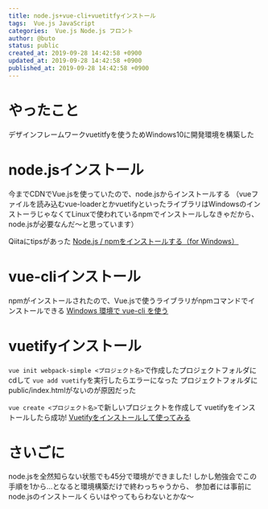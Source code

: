 ```yaml
---
title: node.js+vue-cli+vuetitfyインストール
tags:  Vue.js JavaScript
categories:  Vue.js Node.js フロント
author: @buto
status: public
created_at: 2019-09-28 14:42:58 +0900
updated_at: 2019-09-28 14:42:58 +0900
published_at: 2019-09-28 14:42:58 +0900
---
```

#  やったこと
デザインフレームワークvuetitfyを使うためWindows10に開発環境を構築した
# node.jsインストール
今までCDNでVue.jsを使っていたので、node.jsからインストールする
（vueファイルを読み込むvue-loaderとかvuetifyといったライブラリはWindowsのインストーラじゃなくてLinuxで使われているnpmでインストールしなきゃだから、node.jsが必要なんだ～と思っています）

Qiitaにtipsがあった
[Node.js / npmをインストールする（for Windows）](https://qiita.com/taiponrock/items/9001ae194571feb63a5e)

# vue-cliインストール
npmがインストールされたので、Vue.jsで使うライブラリがnpmコマンドでインストールできる
[Windows 環境で vue-cli を使う](https://qiita.com/Syn/items/b5a19e87c979b062168a)

# vuetifyインストール
```vue init webpack-simple <プロジェクト名>```で作成したプロジェクトフォルダにcdして
```vue add vuetify```を実行したらエラーになった
プロジェクトフォルダにpublic/index.htmlがないのが原因だった

```vue create <プロジェクト名>```で新しいプロジェクトを作成して
vuetifyをインストールしたら成功!
[Vuetifyをインストールして使ってみる](https://qiita.com/reflet/items/88dc298c8887ad517845)

# さいごに
node.jsを全然知らない状態でも45分で環境ができました!
しかし勉強会でこの手順を1から…となると環境構築だけで終わっちゃうから、
参加者には事前にnode.jsのインストールくらいはやってもらわないとかな～
